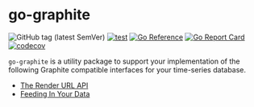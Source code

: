 # go-graphite

![GitHub tag (latest SemVer)](https://img.shields.io/github/v/tag/cybergarage/go-graphite)
[![test](https://github.com/cybergarage/go-graphite/actions/workflows/make.yml/badge.svg)](https://github.com/cybergarage/go-graphite/actions/workflows/make.yml)
[![Go Reference](https://pkg.go.dev/badge/github.com/cybergarage/go-graphite.svg)](https://pkg.go.dev/github.com/cybergarage/go-graphite)
[![Go Report Card](https://img.shields.io/badge/go%20report-A%2B-brightgreen)](https://goreportcard.com/report/github.com/cybergarage/go-graphite)
[![codecov](https://codecov.io/gh/cybergarage/go-graphite/branch/main/graph/badge.svg?token=C3Q82XPE44)](https://codecov.io/gh/cybergarage/go-graphite)

`go-graphite` is a utility package to support your implementation of the following Graphite compatible interfaces for your time-series database.

- [The Render URL API](https://docs.hostedgraphite.com/api-guides/graphite-render-api)
- [Feeding In Your Data](http://graphite.readthedocs.io/en/latest/feeding-carbon.html)
